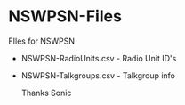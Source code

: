 # NSWPSN-Files
FIles for NSWPSN

* NSWPSN-RadioUnits.csv - Radio Unit ID's
* NSWPSN-Talkgroups.csv - Talkgroup info

  Thanks Sonic
